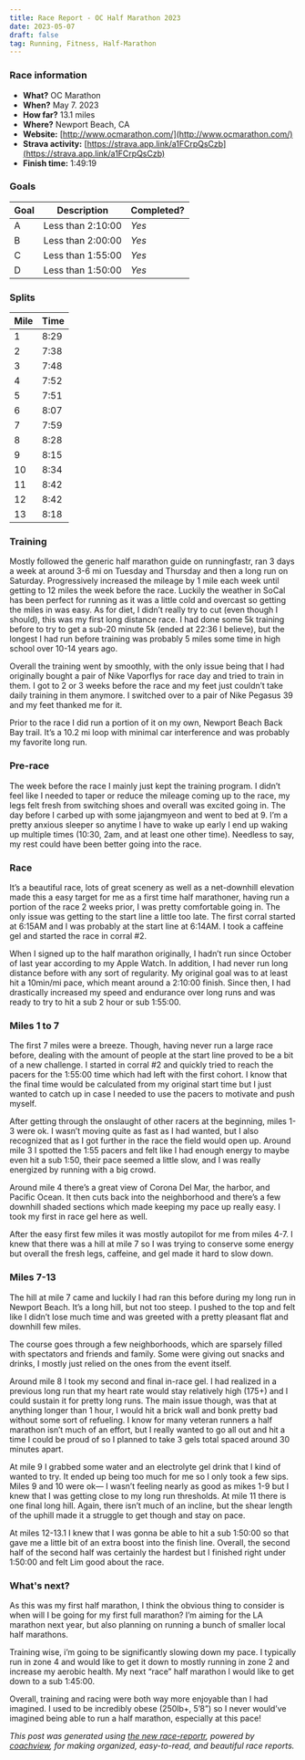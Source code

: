 ```yaml
---
title: Race Report - OC Half Marathon 2023
date: 2023-05-07
draft: false
tag: Running, Fitness, Half-Marathon
---
```


### Race information
* **What?** OC Marathon
* **When?** May 7. 2023
* **How far?** 13.1 miles
* **Where?** Newport Beach, CA
* **Website:** [http://www.ocmarathon.com/](http://www.ocmarathon.com/)
* **Strava activity:** [https://strava.app.link/a1FCrpQsCzb](https://strava.app.link/a1FCrpQsCzb)
* **Finish time:** 1:49:19

### Goals
| Goal | Description | Completed? |
|------|-------------|------------|
| A | Less than 2:10:00 | *Yes* |
| B | Less than 2:00:00 | *Yes* |
| C | Less than 1:55:00 | *Yes* |
| D | Less than 1:50:00 | *Yes* |


### Splits
| Mile | Time |
|------|------|
| 1 | 8:29 |
| 2 | 7:38 |
| 3 | 7:48 |
| 4 | 7:52 |
| 5 | 7:51 |
| 6 | 8:07 |
| 7 | 7:59 |
| 8 | 8:28 |
| 9 | 8:15 |
| 10 | 8:34 |
| 11 | 8:42 |
| 12 | 8:42 |
| 13 | 8:18 |

### Training
Mostly followed the generic half marathon guide on runningfastr, ran 3 days a week at around 3-6 mi on Tuesday and Thursday and then a long run on Saturday. Progressively increased the mileage by 1 mile each week until getting to 12 miles the week before the race. Luckily the weather in SoCal has been perfect for running as it was a little cold and overcast so getting the miles in was easy. As for diet, I didn’t really try to cut (even though I should), this was my first long distance race. I had done some 5k training before to try to get a sub-20 minute 5k (ended at 22:36 I believe), but the longest I had run before training was probably 5 miles some time in high school over 10-14 years ago.

Overall the training went by smoothly, with the only issue being that I had originally bought a pair of Nike Vaporflys for race day and tried to train in them. I got to 2 or 3 weeks before the race and my feet just couldn’t take daily training in them anymore. I switched over to a pair of Nike Pegasus 39 and my feet thanked me for it.

Prior to the race I did run a portion of it on my own, Newport Beach Back Bay trail. It’s a 10.2 mi loop with minimal car interference and was probably my favorite long run.

### Pre-race
The week before the race I mainly just kept the training program. I didn’t feel like I needed to taper or reduce the mileage coming up to the race, my legs felt fresh from switching shoes and overall was excited going in. The day before I carbed up with some jajangmyeon and went to bed at 9. I’m a pretty anxious sleeper so anytime I have to wake up early I end up waking up multiple times (10:30, 2am, and at least one other time). Needless to say, my rest could have been better going into the race. 

### Race
It’s a beautiful race, lots of great scenery as well as a net-downhill elevation made this a easy target for me as a first time half marathoner, having run a portion of the race 2 weeks prior, I was pretty comfortable going in. The only issue was getting to the start line a little too late. The first corral started at 6:15AM and I was probably at the start line at 6:14AM. I took a caffeine gel and started the race in corral #2. 

When I signed up to the half marathon originally, I hadn’t run since October of last year according to my Apple Watch. In addition, I had never run long distance before with any sort of regularity. My original goal was to at least hit a 10min/mi pace, which meant around a 2:10:00 finish. Since then, I had drastically increased my speed and endurance over long runs and was ready to try to hit a sub 2 hour or sub 1:55:00.

### Miles 1 to 7

The first 7 miles were a breeze. Though, having never run a large race before, dealing with the amount of people at the start line proved to be a bit of a new challenge. I started in corral #2 and quickly tried to reach the pacers for the 1:55:00 time which had left with the first cohort. I know that the final time would be calculated from my original start time but I just wanted to catch up in case I needed to use the pacers to motivate and push myself.

After getting through the onslaught of other racers at the beginning, miles 1-3 were ok. I wasn’t moving quite as fast as I had wanted, but I also recognized that as I got further in the race the field would open up. Around mile 3 I spotted the 1:55 pacers and felt like I had enough energy to maybe even hit a sub 1:50, their pace seemed a little slow, and I was really energized by running with a big crowd.

Around mile 4 there’s a great view of Corona Del Mar, the harbor, and Pacific Ocean. It then cuts back into the neighborhood and there’s a few downhill shaded sections which made keeping my pace up really easy. I took my first in race gel here as well.

After the easy first few miles it was mostly autopilot for me from miles 4-7. I knew that there was a hill at mile 7 so I was trying to conserve some energy but overall the fresh legs, caffeine, and gel made it hard to slow down. 

### Miles 7-13
The hill at mile 7 came and luckily I had ran this before during my long run in Newport Beach. It’s a long hill, but not too steep. I pushed to the top and felt like I didn’t lose much time and was greeted with a pretty pleasant flat and downhill few miles.

The course goes through a few neighborhoods, which are sparsely filled with spectators and friends and family. Some were giving out snacks and drinks, I mostly just relied on the ones from the event itself.

Around mile 8 I took my second and final in-race gel. I had realized in a previous long run that my heart rate would stay relatively high (175+) and I could sustain it for pretty long runs. The main issue though, was that at anything longer than 1 hour, I would hit a brick wall and bonk pretty bad without some sort of refueling. I know for many veteran runners a half marathon isn’t much of an effort, but I really wanted to go all out and hit a time I could be proud of so I planned to take 3 gels total spaced around 30 minutes apart.

At mile 9 I grabbed some water and an electrolyte gel drink that I kind of wanted to try. It ended up being too much for me so I only took a few sips. Miles 9 and 10 were ok— I wasn’t feeling nearly as good as mikes 1-9 but I knew that I was getting close to my long run thresholds. At mile 11 there is one final long hill. Again, there isn’t much of an incline, but the shear length of the uphill made it a struggle to get though and stay on pace.

At miles 12-13.1 I knew that I was gonna be able to hit a sub 1:50:00 so that gave me a little bit of an extra boost into the finish line. Overall, the second half of the second half was certainly the hardest but I finished right under 1:50:00 and felt Lim good about the race. 

### What's next?
As this was my first half marathon, I think the obvious thing to consider is when will I be going for my first full marathon? I’m aiming for the LA marathon next year, but also planning on running a bunch of smaller local half marathons.

Training wise, i’m going to be significantly slowing down my pace. I typically run in zone 4 and would like to get it down to mostly running in zone 2 and increase my aerobic health. My next “race” half marathon I would like to get down to a sub 1:45:00.

Overall, training and racing were both way more enjoyable than I had imagined. I used to be incredibly obese (250lb+, 5’8”) so I never would’ve imagined being able to run a half marathon, especially at this pace!


*This post was generated using [the new race-reportr](https://coachview.github.io/race-reportr/), powered by [coachview](https://www.coachview.io), for making organized, easy-to-read, and beautiful race reports.*


<script src="https://giscus.app/client.js"
        data-repo="thisisshi/comments.shi.dev"
        data-repo-id="R_kgDOJhHSDg"
        data-category="Announcements"
        data-category-id="DIC_kwDOJhHSDs4CWYeN"
        data-mapping="pathname"
        data-strict="0"
        data-reactions-enabled="1"
        data-emit-metadata="0"
        data-input-position="top"
        data-theme="preferred_color_scheme"
        data-lang="en"
        data-loading="lazy"
        crossorigin="anonymous"
        async>
</script>
